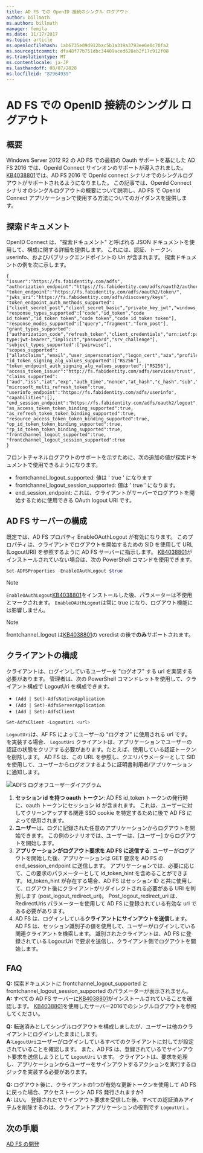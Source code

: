 ```yaml
---
title: AD FS での OpenID 接続のシングル ログアウト
author: billmath
ms.author: billmath
manager: femila
ms.date: 11/17/2017
ms.topic: article
ms.openlocfilehash: 1ab6735e09d912bac5b1a319a3793ee6e0c70fa2
ms.sourcegitcommit: dfa48f77b751dbc34409aced628eb2f17c912f08
ms.translationtype: MT
ms.contentlocale: ja-JP
ms.lasthandoff: 08/07/2020
ms.locfileid: "87964939"
---
```

#  <a name="single-log-out-for-openid-connect-with-ad-fs"></a>AD FS での OpenID 接続のシングル ログアウト

## <a name="overview"></a>概要
Windows Server 2012 R2 の AD FS での最初の Oauth サポートを基にした AD FS 2016 では、OpenId Connect サインオンのサポートが導入されました。 [KB4038801](https://support.microsoft.com/en-gb/help/4038801/windows-10-update-kb4038801)では、AD FS 2016 で OpenId connect シナリオでのシングルログアウトがサポートされるようになりました。 この記事では、OpenId Connect シナリオのシングルログアウトの概要について説明し、AD FS で OpenId Connect アプリケーションで使用する方法についてのガイダンスを提供します。


## <a name="discovery-doc"></a>探索ドキュメント
OpenID Connect は、"探索ドキュメント" と呼ばれる JSON ドキュメントを使用して、構成に関する詳細を提供します。  これには、認証、トークン、userinfo、およびパブリックエンドポイントの Uri が含まれます。  探索ドキュメントの例を次に示します。

```
{
"issuer":"https://fs.fabidentity.com/adfs",
"authorization_endpoint":"https://fs.fabidentity.com/adfs/oauth2/authorize/",
"token_endpoint":"https://fs.fabidentity.com/adfs/oauth2/token/",
"jwks_uri":"https://fs.fabidentity.com/adfs/discovery/keys",
"token_endpoint_auth_methods_supported":["client_secret_post","client_secret_basic","private_key_jwt","windows_client_authentication"],
"response_types_supported":["code","id_token","code id_token","id_token token","code token","code id_token token"],
"response_modes_supported":["query","fragment","form_post"],
"grant_types_supported":["authorization_code","refresh_token","client_credentials","urn:ietf:params:oauth:grant-type:jwt-bearer","implicit","password","srv_challenge"],
"subject_types_supported":["pairwise"],
"scopes_supported":["allatclaims","email","user_impersonation","logon_cert","aza","profile","vpn_cert","winhello_cert","openid"],
"id_token_signing_alg_values_supported":["RS256"],
"token_endpoint_auth_signing_alg_values_supported":["RS256"],
"access_token_issuer":"http://fs.fabidentity.com/adfs/services/trust",
"claims_supported":["aud","iss","iat","exp","auth_time","nonce","at_hash","c_hash","sub","upn","unique_name","pwd_url","pwd_exp","sid"],
"microsoft_multi_refresh_token":true,
"userinfo_endpoint":"https://fs.fabidentity.com/adfs/userinfo",
"capabilities":[],
"end_session_endpoint":"https://fs.fabidentity.com/adfs/oauth2/logout",
"as_access_token_token_binding_supported":true,
"as_refresh_token_token_binding_supported":true,
"resource_access_token_token_binding_supported":true,
"op_id_token_token_binding_supported":true,
"rp_id_token_token_binding_supported":true,
"frontchannel_logout_supported":true,
"frontchannel_logout_session_supported":true
}

```



フロントチャネルログアウトのサポートを示すために、次の追加の値が探索ドキュメントで使用できるようになります。

- frontchannel_logout_supported: 値は ' true ' になります
- frontchannel_logout_session_supported: 値は ' true ' になります。
- end_session_endpoint: これは、クライアントがサーバーでログアウトを開始するために使用できる OAuth logout URI です。


## <a name="ad-fs-server-configuration"></a>AD FS サーバーの構成
既定では、AD FS プロパティ EnableOAuthLogout が有効になります。  このプロパティは、クライアントでログアウトを開始するための SID を使用して URL (LogoutURI) を参照するように AD FS サーバーに指示します。
[KB4038801](https://support.microsoft.com/en-gb/help/4038801/windows-10-update-kb4038801)がインストールされていない場合は、次の PowerShell コマンドを使用できます。

```PowerShell
Set-ADFSProperties -EnableOAuthLogout $true
```

>[!NOTE]
> `EnableOAuthLogout`[KB4038801](https://support.microsoft.com/en-gb/help/4038801/windows-10-update-kb4038801)をインストールした後、パラメーターは不使用とマークされます。 `EnableOAUthLogout`は常に true になり、ログアウト機能には影響しません。

>[!NOTE]
>frontchannel_logout は[KB4038801](https://support.microsoft.com/en-gb/help/4038801/windows-10-update-kb4038801)の vcredist の後で**のみ**サポートされます。

## <a name="client-configuration"></a>クライアントの構成
クライアントは、ログインしているユーザーを "ログオフ" する url を実装する必要があります。 管理者は、次の PowerShell コマンドレットを使用して、クライアント構成で LogoutUri を構成できます。


- `(Add | Set)-AdfsNativeApplication`
- `(Add | Set)-AdfsServerApplication`
- `(Add | Set)-AdfsClient`

```PowerShell
Set-AdfsClient -LogoutUri <url>
```

`LogoutUri`は、AF FS によってユーザーの "ログオフ" に使用される url です。 を実装する場合、 `LogoutUri` クライアントは、アプリケーションでユーザーの認証の状態をクリアする必要があります。たとえば、使用している認証トークンを削除します。 AD FS は、この URL を参照し、クエリパラメーターとして SID を使用して、ユーザーからログオフするように証明書利用者/アプリケーションに通知します。

![ADFS ログオフユーザーダイアグラム](media/ad-fs-logout-openid-connect/adfs_single_logout2.png)

1.  **セッション id を持つ oauth トークン**: AD FS id_token トークンの発行時に、oauth トークンにセッション id が含まれます。 これは、ユーザーに対してクリーンアップする関連 SSO cookie を特定するために後で AD FS によって使用されます。
2.  **ユーザー**は、ログに記録された任意のアプリケーションからログアウトを開始できます。 この例のシナリオでは、ユーザーは、[ユーザー] からログアウトを開始します。
3.  **アプリケーションがログアウト要求を AD FS に送信する**: ユーザーがログアウトを開始した後、アプリケーションは GET 要求を AD FS の end_session_endpoint に送信します。 アプリケーションでは、必要に応じて、この要求のパラメーターとして id_token_hint を含めることができます。 Id_token_hint が存在する場合、AD FS はセッション ID と共に使用して、ログアウト後にクライアントがリダイレクトされる必要がある URI を判別します (post_logout_redirect_uri)。  Post_logout_redirect_uri は、RedirectUris パラメーターを使用して AD FS に登録されている有効な uri である必要があります。
4.  AD FS は、ログインしている**クライアントにサインアウトを送信**します。 AD FS は、セッション識別子の値を使用して、ユーザーがログインしている関連クライアントを検索します。 識別されたクライアントは、AD FS に登録されている LogoutUri で要求を送信し、クライアント側でログアウトを開始します。

## <a name="faqs"></a>FAQ
**Q:** 探索ドキュメントに frontchannel_logout_supported と frontchannel_logout_session_supported のパラメーターが表示されません。</br>
**A:** すべての AD FS サーバーに[KB4038801](https://support.microsoft.com/en-gb/help/4038801/windows-10-update-kb4038801)がインストールされていることを確認します。 [KB4038801](https://support.microsoft.com/en-gb/help/4038801/windows-10-update-kb4038801)を使用したサーバー2016でのシングルログアウトを参照してください。

**Q:** 転送済みとしてシングルログアウトを構成しましたが、ユーザーは他のクライアントにログインしたままにします。</br>
**A:**`LogoutUri`ユーザーがログインしているすべてのクライアントに対してが設定されていることを確認します。 また、AD FS は、登録されているでサインアウト要求を送信しようとして `LogoutUri` います。 クライアントは、要求を処理し、アプリケーションからユーザーをサインアウトするアクションを実行するロジックを実装する必要があります。</br>

**Q:** ログアウト後に、クライアントの1つが有効な更新トークンを使用して AD FS に戻った場合、アクセストークン AD FS 発行されますか?</br>
**A:** はい。 登録されたでサインアウト要求を受信した後、すべての認証済みアイテムを削除するのは、クライアントアプリケーションの役割です `LogoutUri` 。


## <a name="next-steps"></a>次の手順
[AD FS の開発](../../ad-fs/AD-FS-Development.md)
